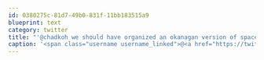 ```yaml
---
id: 0380275c-81d7-49b0-831f-11bb183515a9
blueprint: text
category: twitter
title: "'@chadkoh we should have organized an okanagan version of spaceappschallenge.org"
caption: '<span class="username username_linked">@<a href="https://twitter.com/chadkoh" title="Chad Kohalyk">chadkoh</a></span> we should have organized an okanagan version of <a href="http://spaceappschallenge.org" title="http://spaceappschallenge.org" class="link link_untco">spaceappschallenge.org</a>'
---
```

